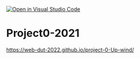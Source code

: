 [![Open in Visual Studio Code](https://classroom.github.com/assets/open-in-vscode-f059dc9a6f8d3a56e377f745f24479a46679e63a5d9fe6f495e02850cd0d8118.svg)](https://classroom.github.com/online_ide?assignment_repo_id=7313946&assignment_repo_type=AssignmentRepo)
# Project0-2021
https://web-dut-2022.github.io/project-0-Up-wind/